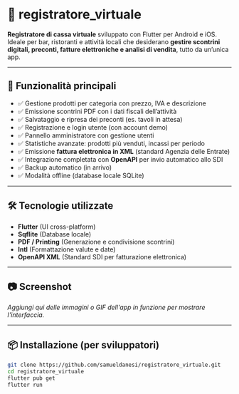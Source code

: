 # 📲 registratore_virtuale

**Registratore di cassa virtuale** sviluppato con Flutter per Android e iOS.  
Ideale per bar, ristoranti e attività locali che desiderano **gestire scontrini digitali, preconti, fatture elettroniche e analisi di vendita**, tutto da un’unica app.

---

## 🚀 Funzionalità principali

- ✅ Gestione prodotti per categoria con prezzo, IVA e descrizione  
- ✅ Emissione scontrini PDF con i dati fiscali dell’attività  
- ✅ Salvataggio e ripresa dei preconti (es. tavoli in attesa)  
- ✅ Registrazione e login utente (con account demo)  
- ✅ Pannello amministratore con gestione utenti  
- ✅ Statistiche avanzate: prodotti più venduti, incassi per periodo  
- ✅ Emissione **fattura elettronica in XML** (standard Agenzia delle Entrate)  
- ✅ Integrazione completata con **OpenAPI** per invio automatico allo SDI  
- ✅ Backup automatico (in arrivo)  
- ✅ Modalità offline (database locale SQLite)  

---

## 🛠️ Tecnologie utilizzate

- **Flutter** (UI cross-platform)  
- **Sqflite** (Database locale)  
- **PDF / Printing** (Generazione e condivisione scontrini)  
- **Intl** (Formattazione valute e date)  
- **OpenAPI XML** (Standard SDI per fatturazione elettronica)  

---

## 📷 Screenshot

*Aggiungi qui delle immagini o GIF dell'app in funzione per mostrare l'interfaccia.*

---

## 📦 Installazione (per sviluppatori)

```bash
git clone https://github.com/samueldanesi/registratore_virtuale.git
cd registratore_virtuale
flutter pub get
flutter run
